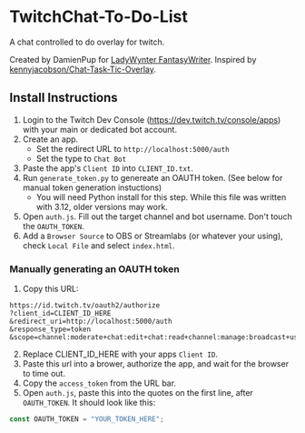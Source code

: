 # TwitchChat-To-Do-List

A chat controlled to do overlay for twitch.

Created by DamienPup for [LadyWynter FantasyWriter](https://www.twitch.tv/ladywynter_fantasywriter).
Inspired by [kennyjacobson/Chat-Task-Tic-Overlay](https://github.com/kennyjacobson/Chat-Task-Tic-Overlay).

## Install Instructions

1. Login to the Twitch Dev Console (https://dev.twitch.tv/console/apps) with your main or dedicated bot account.
1. Create an app.
   - Set the redirect URL to `http://localhost:5000/auth`
   - Set the type to `Chat Bot`
2. Paste the app's `Client ID` into `CLIENT_ID.txt`.
3. Run `generate_token.py` to genereate an OAUTH token. (See below for manual token generation instuctions)
   - You will need Python install for this step. While this file was written with 3.12, older versions may work.
5. Open `auth.js`. Fill out the target channel and bot username. Don't touch the `OAUTH_TOKEN`.
6. Add a `Browser Source` to OBS or Streamlabs (or whatever your using), check `Local File` and select `index.html`.

### Manually generating an OAUTH token

1. Copy this URL:
```
https://id.twitch.tv/oauth2/authorize
?client_id=CLIENT_ID_HERE
&redirect_uri=http://localhost:5000/auth
&response_type=token
&scope=channel:moderate+chat:edit+chat:read+channel:manage:broadcast+user:edit:broadcast+channel:read:redemptions+user:read:email
```
2. Replace CLIENT_ID_HERE with your apps `Client ID`.
3. Paste this url into a brower, authorize the app, and wait for the browser to time out.
4. Copy the `access_token` from the URL bar.
5. Open `auth.js`, paste this into the quotes on the first line, after `OAUTH_TOKEN`. It should look like this:
```js
const OAUTH_TOKEN = "YOUR_TOKEN_HERE";
```
